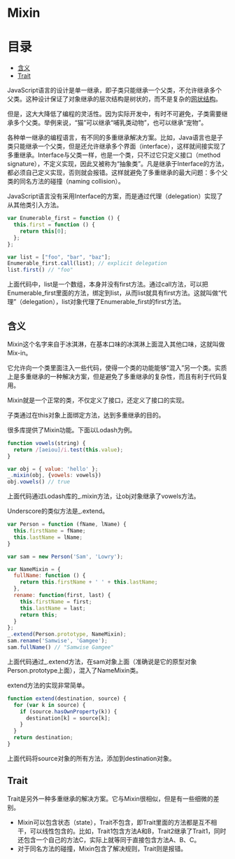 # Mixin
# 目录
- [含义](#含义)
- [Trait](#trait)

JavaScript语言的设计是单一继承，即子类只能继承一个父类，不允许继承多个父类。这种设计保证了对象继承的层次结构是树状的，而不是复杂的[网状结构][1]。

但是，这大大降低了编程的灵活性。因为实际开发中，有时不可避免，子类需要继承多个父类。举例来说，“猫”可以继承“哺乳类动物”，也可以继承“宠物”。

各种单一继承的编程语言，有不同的多重继承解决方案。比如，Java语言也是子类只能继承一个父类，但是还允许继承多个界面（interface），这样就间接实现了多重继承。Interface与父类一样，也是一个类，只不过它只定义接口（method signature），不定义实现，因此又被称为“抽象类”。凡是继承于Interface的方法，都必须自己定义实现，否则就会报错。这样就避免了多重继承的最大问题：多个父类的同名方法的碰撞（naming collision）。

JavaScript语言没有采用Interface的方案，而是通过代理（delegation）实现了从其他类引入方法。

```js
var Enumerable_first = function () {
  this.first = function () {
    return this[0];
  };
};

var list = ["foo", "bar", "baz"];
Enumerable_first.call(list); // explicit delegation
list.first() // "foo"
```

上面代码中，list是一个数组，本身并没有first方法。通过call方法，可以把Enumerable_first里面的方法，绑定到list，从而list就具有first方法。这就叫做“代理”（delegation），list对象代理了Enumerable_first的first方法。

## 含义
Mixin这个名字来自于冰淇淋，在基本口味的冰淇淋上面混入其他口味，这就叫做Mix-in。

它允许向一个类里面注入一些代码，使得一个类的功能能够“混入”另一个类。实质上是多重继承的一种解决方案，但是避免了多重继承的复杂性，而且有利于代码复用。

Mixin就是一个正常的类，不仅定义了接口，还定义了接口的实现。

子类通过在this对象上面绑定方法，达到多重继承的目的。

很多库提供了Mixin功能。下面以Lodash为例。

```js
function vowels(string) {
  return /[aeiou]/i.test(this.value);
}

var obj = { value: 'hello' };
_.mixin(obj, {vowels: vowels})
obj.vowels() // true
```

上面代码通过Lodash库的_.mixin方法，让obj对象继承了vowels方法。

Underscore的类似方法是_.extend。

```js
var Person = function (fName, lName) {
  this.firstName = fName;
  this.lastName = lName;
}

var sam = new Person('Sam', 'Lowry');

var NameMixin = {
  fullName: function () {
    return this.firstName + ' ' + this.lastName;
  },
  rename: function(first, last) {
    this.firstName = first;
    this.lastName = last;
    return this;
  }
};
_.extend(Person.prototype, NameMixin);
sam.rename('Samwise', 'Gamgee');
sam.fullName() // "Samwise Gamgee"
```

上面代码通过_.extend方法，在sam对象上面（准确说是它的原型对象Person.prototype上面），混入了NameMixin类。

extend方法的实现非常简单。

```js
function extend(destination, source) {
  for (var k in source) {
    if (source.hasOwnProperty(k)) {
      destination[k] = source[k];
    }
  }
  return destination;
}
```

上面代码将source对象的所有方法，添加到destination对象。

## Trait
Trait是另外一种多重继承的解决方案。它与Mixin很相似，但是有一些细微的差别。

- Mixin可以包含状态（state），Trait不包含，即Trait里面的方法都是互不相干，可以线性包含的。比如，Trait1包含方法A和B，Trait2继承了Trait1，同时还包含一个自己的方法C，实际上就等同于直接包含方法A、B、C。
- 对于同名方法的碰撞，Mixin包含了解决规则，Trait则是报错。

[1]: https://en.wikipedia.org/wiki/Multiple_inheritance#The_diamond_problem
